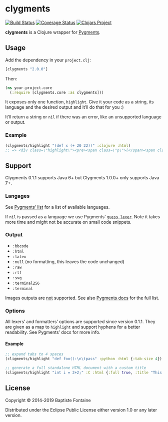 # clygments

[![Build Status](https://img.shields.io/travis/bfontaine/clygments.svg)](https://travis-ci.org/bfontaine/clygments)
[![Coverage Status](https://img.shields.io/coveralls/bfontaine/clygments.svg)](https://coveralls.io/r/bfontaine/clygments)
[![Clojars Project](https://img.shields.io/clojars/v/clygments.svg)](https://clojars.org/clygments)

**clygments** is a Clojure wrapper for [Pygments][].

[Pygments]: http://pygments.org/

## Usage

Add the dependency in your `project.clj`:

```clj
[clygments "2.0.0"]
```

Then:

```clj
(ns your-project.core
  (:require [clygments.core :as clygments]))
```

It exposes only one function, `highlight`. Give it your code as a string, its
language and the desired output and it’ll do that for you :)

It’ll return a string or `nil` if there was an error, like an unsupported
language or output.

### Example

```clj
(clygments/highlight "(def x (+ 20 22))" :clojure :html)
;; => <div class=\"highlight\"><pre><span class=\"p\">(</span><span class=\"k\">def </span><span class=\"nv\">x</span> <span class=\"mi\">42</span><span class=\"p\">)</span>\n</pre></div>
```

## Support

Clygments 0.1.1 supports Java 6+ but Clygments 1.0.0+ only supports Java 7+.

### Langages

See [Pygments’ list][lexers] for a list of available languages.

If `nil` is passed as a language we use Pygments’ [`guess_lexer`](http://pygments.org/docs/api/#pygments.lexers.guess_lexer).
Note it takes more time and might not be accurate on small code snippets.

### Output

* `:bbcode`
* `:html`
* `:latex`
* `:null` (no formatting, this leaves the code unchanged)
* `:raw`
* `:rtf`
* `:svg`
* `:terminal256`
* `:terminal`

Images outputs are [not][issue-2] supported. See also
[Pygments docs][formatters] for the full list.

[issue-2]: https://github.com/bfontaine/clygments/issues/2#issuecomment-35169407

### Options

All lexers’ and formatters’ options are supported since version 0.1.1. They are
given as a map to `highlight` and support hyphens for a better readability. See
Pygments’ docs for more info.

#### Example

```clj
;; expand tabs to 4 spaces
(cligments/highlight "def foo():\n\tpass" :python :html {:tab-size 4})

;; generate a full standalone HTML document with a custom title
(cligments/highlight "int i = 2+2;" :C :html {:full true, :title "This is my code"})
```

[lexers]: http://pygments.org/docs/lexers/
[formatters]: http://pygments.org/docs/formatters/

## License

Copyright © 2014-2019 Baptiste Fontaine

Distributed under the Eclipse Public License either version 1.0 or any later
version.

